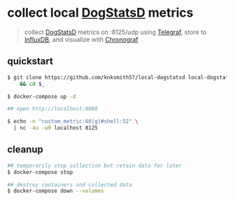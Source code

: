 # collect local [DogStatsD] metrics

> collect [DogStatsD] metrics on :8125/udp using [Telegraf], store to [InfluxDB], and visualize with [Chronograf]

## quickstart

```sh
$ git clone https://github.com/knksmith57/local-dogstatsd local-dogstatsd \
    && cd $_

$ docker-compose up -d

## open http://localhost:8888

$ echo -n "custom_metric:60|g|#shell:52" \
  | nc -4u -w0 localhost 8125
```

## cleanup

```sh
## temporarily stop collection but retain data for later
$ docker-compose stop

## destroy containers and collected data
$ docker-compose down --volumes
```

[dogstatsd]: https://docs.datadoghq.com/developers/dogstatsd/
[telegraf]: https://www.influxdata.com/time-series-platform/telegraf/
[influxdb]: https://www.influxdata.com/time-series-platform/
[chronograf]: https://www.influxdata.com/time-series-platform/chronograf/
